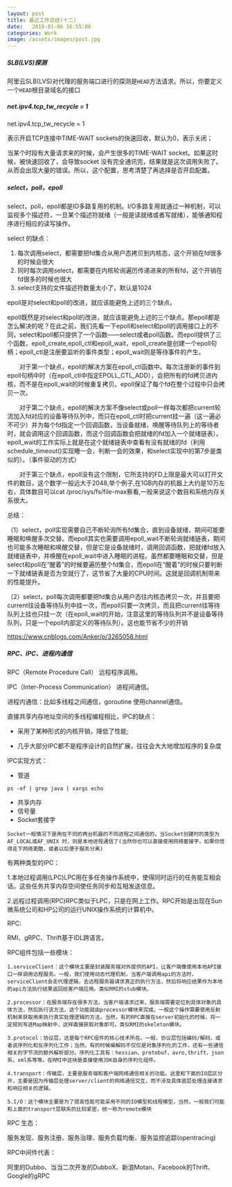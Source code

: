 ```yaml
---
layout: post
title: 最近工作总结(十二)
date:   2018-01-06 16:55:06
categories: Work
image: /assets/images/post.jpg
---
```


##### SLB(LVS)探测
阿里云SLB(LVS)对代理的服务端口进行的探测是`HEAD`方法请求。所以，你要定义一个`HEAD`根目录域名的接口

##### net.ipv4.tcp_tw_recycle = 1
net.ipv4.tcp_tw_recycle = 1

表示开启TCP连接中TIME-WAIT sockets的快速回收，默认为0，表示关闭；

当某个时段有大量请求来的时候，会产生很多的TIME-WAIT socket。如果这时候，被快速回收了，会导致socket 没有完全通讯完，结果就是这次调用失败了。
从而会出现大量的错误。所以，这个配置，思考清楚了再选择是否开启配置。

##### select，poll，epoll
select，poll，epoll都是IO多路复用的机制。I/O多路复用就通过一种机制，可以监视多个描述符，一旦某个描述符就绪（一般是读就绪或者写就绪），能够通知程序进行相应的读写操作。

select 的缺点：

1. 每次调用select，都需要把fd集合从用户态拷贝到内核态，这个开销在fd很多的时候会很大
2. 同时每次调用select，都需要在内核轮询遍历传递进来的所有fd，这个开销在fd很多的时候也很大
3. select支持的文件描述符数量太小了，默认是1024

epoll是对select和poll的改进，就应该能避免上述的三个缺点。

epoll既然是对select和poll的改进，就应该能避免上述的三个缺点。那epoll都是怎么解决的呢？在此之前，我们先看一下epoll和select和poll的调用接口上的不同，select和poll都只提供了一个函数——select或者poll函数。而epoll提供了三个函数，epoll_create,epoll_ctl和epoll_wait，epoll_create是创建一个epoll句柄；epoll_ctl是注册要监听的事件类型；epoll_wait则是等待事件的产生。

　　对于第一个缺点，epoll的解决方案在epoll_ctl函数中。每次注册新的事件到epoll句柄中时（在epoll_ctl中指定EPOLL_CTL_ADD），会把所有的fd拷贝进内核，而不是在epoll_wait的时候重复拷贝。epoll保证了每个fd在整个过程中只会拷贝一次。

　　对于第二个缺点，epoll的解决方案不像select或poll一样每次都把current轮流加入fd对应的设备等待队列中，而只在epoll_ctl时把current挂一遍（这一遍必不可少）并为每个fd指定一个回调函数，当设备就绪，唤醒等待队列上的等待者时，就会调用这个回调函数，而这个回调函数会把就绪的fd加入一个就绪链表）。epoll_wait的工作实际上就是在这个就绪链表中查看有没有就绪的fd（利用schedule_timeout()实现睡一会，判断一会的效果，和select实现中的第7步是类似的）。（事件驱动的方式）

　　对于第三个缺点，epoll没有这个限制，它所支持的FD上限是最大可以打开文件的数目，这个数字一般远大于2048,举个例子,在1GB内存的机器上大约是10万左右，具体数目可以cat /proc/sys/fs/file-max察看,一般来说这个数目和系统内存关系很大。

总结：

（1）select，poll实现需要自己不断轮询所有fd集合，直到设备就绪，期间可能要睡眠和唤醒多次交替。而epoll其实也需要调用epoll_wait不断轮询就绪链表，期间也可能多次睡眠和唤醒交替，但是它是设备就绪时，调用回调函数，把就绪fd放入就绪链表中，并唤醒在epoll_wait中进入睡眠的进程。虽然都要睡眠和交替，但是select和poll在“醒着”的时候要遍历整个fd集合，而epoll在“醒着”的时候只要判断一下就绪链表是否为空就行了，这节省了大量的CPU时间。这就是回调机制带来的性能提升。

（2）select，poll每次调用都要把fd集合从用户态往内核态拷贝一次，并且要把current往设备等待队列中挂一次，而epoll只要一次拷贝，而且把current往等待队列上挂也只挂一次（在epoll_wait的开始，注意这里的等待队列并不是设备等待队列，只是一个epoll内部定义的等待队列）。这也能节省不少的开销

https://www.cnblogs.com/Anker/p/3265058.html

##### RPC、IPC、进程内通信

RPC（Remote Procedure Call） 远程程序调用。

IPC（Inter-Process Communication） 进程间通信。

进程内通信：比如多线程之间通信，goroutine 使用channel通信。

直接共享内存地址空间的多线程编程相比，IPC的缺点：

+ 采用了某种形式的内核开销，降低了性能;

+ 几乎大部分IPC都不是程序设计的自然扩展，往往会大大地增加程序的复杂度


IPC实现方式：

+ 管道

```
ps -ef | grep java | xargs echo
```

+ 共享内存
+ 信号量
+ Socket套接字

```
Socket一般情况下是用在不同的两台机器的不同进程之间通信的，当Socket创建时的类型为 AF_LOCAL或AF_UNIX 时，则是本地进程通信了(当然你也可以直接使用网络套接字，如果你觉得走下网络更酷，或者以后便于服务分离)
```
有两种类型的IPC：

1.本地过程调用(LPC)LPC用在多任务操作系统中，使得同时运行的任务能互相会话。这些任务共享内存空间使任务同步和互相发送信息。

2.远程过程调用(RPC)RPC类似于LPC，只是在网上工作。RPC开始是出现在Sun微系统公司和HP公司的运行UNIX操作系统的计算机中。

RPC:

RMI、gRPC、Thrift基于IDL跨语言。

RPC组件包括一些模块：
```
1.serviceClient：这个模块主要是封装服务端对外提供的API，让客户端像使用本地API接口一样调用远程服务。一般，我们使用动态代理机制，当客户端调用api的方法时，serviceClient会走代理逻辑，去远程服务器请求真正的执行方法，然后将响应结果作为本地的api方法执行结果返回给客户端应用。类似RMI的stub模块。

2.processor：在服务端存在很多方法，当客户端请求过来，服务端需要定位到具体对象的具体方法，然后执行该方法，这个功能就由processor模块来完成。一般这个操作需要使用反射机制来获取用来执行真实处理逻辑的方法，当然，有的RPC直接在server初始化的时候，将一定规则写进Map映射中，这样直接获取对象即可。类似RMI的skeleton模块。

3.protocol：协议层，这是每个RPC组件的核心技术所在。一般，协议层包括编码/解码，或者说序列化和反序列化工作；当然，有的时候编解码不仅仅是对象序列化的工作，还有一些通信相关的字节流的额外解析部分。序列化工具有：hessian，protobuf，avro,thrift，json系，xml系等等。在RMI中这块是直接使用JDK自身的序列化组件。

4.transport：传输层，主要是服务端和客户端网络通信相关的功能。这里和下面的IO层区分开，主要是因为传输层处理server/client的网络通信交互，而不涉及具体底层处理连接请求和响应相关的逻辑。

5.I/O：这个模块主要是为了提高性能可能采用不同的IO模型和线程模型，当然，一般我们可能和上面的transport层联系的比较紧密，统一称为remote模块
```

RPC 生态：

服务发现、服务注册、服务治理、服务负载均衡、服务监控追踪(opentracing)

RPC中间件代表：

阿里的Dubbo、当当二次开发的DubboX、新浪Motan、Facebook的Thrift、Google的gRPC
